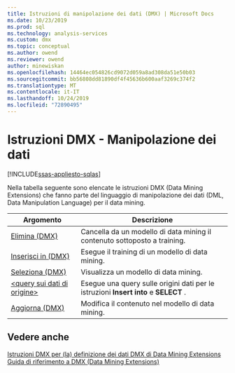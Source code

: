 ```yaml
---
title: Istruzioni di manipolazione dei dati (DMX) | Microsoft Docs
ms.date: 10/23/2019
ms.prod: sql
ms.technology: analysis-services
ms.custom: dmx
ms.topic: conceptual
ms.author: owend
ms.reviewer: owend
author: minewiskan
ms.openlocfilehash: 14464ec054826cd9072d059a8ad308da51e50b03
ms.sourcegitcommit: bb56808dd81890df4f45636b600aaf3269c374f2
ms.translationtype: MT
ms.contentlocale: it-IT
ms.lasthandoff: 10/24/2019
ms.locfileid: "72890495"
---
```

# <a name="dmx-statements---data-manipulation"></a>Istruzioni DMX - Manipolazione dei dati
[!INCLUDE[ssas-appliesto-sqlas](../includes/ssas-appliesto-sqlas.md)]

  Nella tabella seguente sono elencate le istruzioni DMX (Data Mining Extensions) che fanno parte del linguaggio di manipolazione dei dati (DML, Data Manipulation Language) per il data mining.  
  
|Argomento|Descrizione|  
|-----------|-----------------|  
|[Elimina &#40;DMX&#41;](../dmx/delete-dmx.md)|Cancella da un modello di data mining il contenuto sottoposto a training.|  
|[Inserisci in &#40;DMX&#41;](../dmx/insert-into-dmx.md)|Esegue il training di un modello di data mining.|  
|[Seleziona &#40;DMX&#41;](../dmx/select-dmx.md)|Visualizza un modello di data mining.|  
|[&#60;query sui dati di origine&#62;](../dmx/source-data-query.md)|Esegue una query sulle origini dati per le istruzioni **Insert into** e **SELECT** .|  
|[Aggiorna &#40;DMX&#41;](../dmx/update-dmx.md)|Modifica il contenuto nel modello di data mining.|  
  
## <a name="see-also"></a>Vedere anche  
 [Istruzioni DMX per &#40;la&#41; definizione dei dati DMX di Data Mining Extensions](../dmx/dmx-statements-data-definition.md)   
 [Guida di riferimento a DMX &#40;Data Mining Extensions&#41;](../dmx/data-mining-extensions-dmx-statements.md)  
  
  
